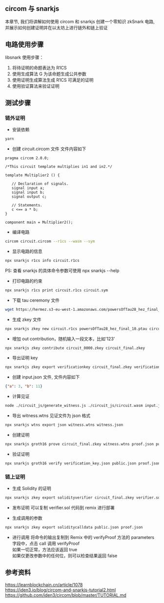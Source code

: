 ## circom 与 snarkjs

本章节, 我们将讲解如何使用 circom 和 snarkjs 创建一个零知识 zkSnark 电路, 并展示如何创建证明并在以太坊上进行链外和链上验证

## 电路使用步骤

libsnark 使用步骤：

1. 将待证明的命题表达为 R1CS
2. 使用生成算法 G 为该命题生成公共参数
3. 使用证明生成算法生成 R1CS 可满足的证明
4. 使用验证算法来验证证明

## 测试步骤

### 链外证明

- 安装依赖

```sh
yarn
```

- 创建 circuit.circom 文件
  文件内容如下

```circom
pragma circom 2.0.0;

/*This circuit template multiplies in1 and in2.*/

template Multiplier2 () {

   // Declaration of signals.
   signal input a;
   signal input b;
   signal output c;

   // Statements.
   c <== a * b;
}

component main = Multiplier2();
```

- 编译电路

```sh
circom circuit.circom --r1cs --wasm --sym
```

- 显示电路的信息

```sh
npx snarkjs r1cs info circuit.r1cs
```

PS: 查看 snarkjs 的具体命令参数可使用 npx snarkjs --help

- 打印电路的约束

```sh
npx snarkjs r1cs print circuit.r1cs circuit.sym
```

- 下载 tau ceremony 文件

```sh
wget https://hermez.s3-eu-west-1.amazonaws.com/powersOfTau28_hez_final_10.ptau
```

- 生成 zkey 文件

```sh
npx snarkjs zkey new circuit.r1cs powersOfTau28_hez_final_10.ptau circuit_0000.zkey
```

- 增加 out contribution，随机输入一段文本，比如'123'

```sh
npx snarkjs zkey contribute circuit_0000.zkey circuit_final.zkey
```

- 导出证明 key

```sh
npx snarkjs zkey export verificationkey circuit_final.zkey verification_key.json
```

- 创建 input.json 文件, 文件内容如下

```json
{"a": 3, "b": 11}
```

- 计算见证

```sh
node ./circuit_js/generate_witness.js ./circuit_js/circuit.wasm input.json witness.wtns
```

- 导出 witness.wtns 见证文件为 json 格式

```sh
npx snarkjs wtns export json witness.wtns witness.json
```

- 创建证明

```sh
npx snarkjs groth16 prove circuit_final.zkey witness.wtns proof.json public.json
```

- 验证证明

```sh
npx snarkjs groth16 verify verification_key.json public.json proof.json
```

### 链上证明

- 生成 Solidity 的证明

```sh
npx snarkjs zkey export solidityverifier circuit_final.zkey verifier.sol
```

- 发布证明
  可以复制 verifier.sol 代码到 remix 进行部署

- 生成调用的参数

```sh
npx snarkjs zkey export soliditycalldata public.json proof.json
```

- 进行调用
  将命令的输出复制到 Remix 中的 verifyProof 方法的 parameters 字段中，点击 call 调用 verifyProof  
  如果一切正常，方法应该返回 true  
  如果仅更改参数中的任何位，则可以检查结果返回 false

## 参考资料

https://learnblockchain.cn/article/1078  
https://iden3.io/blog/circom-and-snarkjs-tutorial2.html  
https://github.com/iden3/circom/blob/master/TUTORIAL.md
